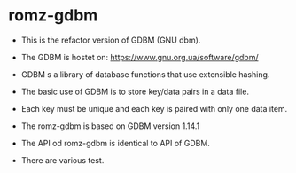 romz-gdbm
=========

* This is the refactor version of GDBM (GNU dbm).

* The GDBM is hostet on: https://www.gnu.org.ua/software/gdbm/

* GDBM s a library of database functions that use extensible hashing.

* The basic use of GDBM is to store key/data pairs in a data file. 

* Each key must be unique and each key is paired with only one data item.

* The romz-gdbm is based on GDBM version 1.14.1

* The API od romz-gdbm is identical to API of GDBM.
 
* There are various test.